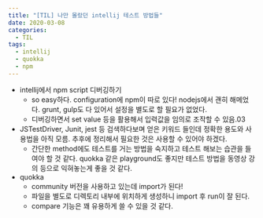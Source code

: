 ```yaml
---
title: "[TIL] 나만 몰랐던 intellij 테스트 방법들"
date: 2020-03-08
categories:
  - TIL
tags:
  - intellij
  - quokka
  - npm
---
```


- intellij에서 npm script 디버깅하기
  - so easy하다. configuration에 npm이 따로 있다! nodejs에서 괜히 해메었다. grunt, gulp도 다 있어서 설정을 별도로 할 필요가 없었다.
  - 디버깅하면서 set value 등을 활용해서 입력값을 임의로 조작할 수 있음.03
- JSTestDriver, Junit, jest 등 검색하다보며 얻은 키워드 들인데 정확한 용도와 사용법을 아직 모름. 추후에 정리해서 필요한 것은 사용할 수 있어야 하겠다.
  - 간단한 method에도 테스트를 거는 방법을 숙지하고 테스트 해보는 습관을 들여야 할 것 같다. quokka 같은 playground도 좋지만 테스트 방법을 동영상 강의 등으로 익혀놓는게 좋을 것 같다.
- quokka
  - community 버전을 사용하고 있는데 import가 된다!
  - 파일을 별도로 디렉토리 내부에 위치하게 생성하니 import 후 run이 잘 된다.
  - compare 기능은 꽤 유용하게 쓸 수 있을 것 같다.